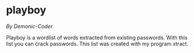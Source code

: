 # playboy
*By Demonic-Coder*

Playboy is a wordlist of words extracted from existing passwords.
With this list you can crack passwords.
This list was created with my program xtract.
